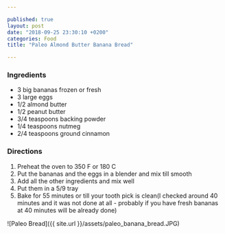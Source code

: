 ```yaml
---

published: true
layout: post
date: "2018-09-25 23:30:10 +0200"
categories: Food
title: "Paleo Almond Butter Banana Bread"

---
```

        
### Ingredients

- 3 big bananas frozen or fresh
- 3 large eggs
- 1/2 almond butter
- 1/2 peanut butter
- 3/4 teaspoons backing powder
- 1/4 teaspoons nutmeg
- 2/4 teaspoons ground cinnamon

### Directions
1. Preheat the oven to 350 F or 180 C
2. Put the bananas and the eggs in a blender and mix till smooth
3. Add all the other ingredients and mix well
4. Put them in a 5/9 tray 
5. Bake for 55 minutes or till your tooth pick is clean(I checked around 40 minutes and it was not done at all - probably if you have fresh bananas at 40 minutes will be already done)  


![Paleo Bread]({{ site.url }}/assets/paleo_banana_bread.JPG)
